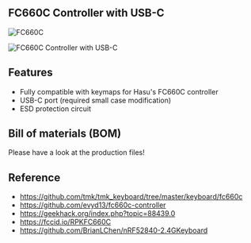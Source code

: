 ## FC660C Controller with USB-C

![FC660C](https://i.imgur.com/H8PtbmV.jpg)

![FC660C Controller with USB-C](https://i.imgur.com/KKluQSl.png)

## Features
- Fully compatible with keymaps for Hasu's FC660C controller
- USB-C port (required small case modification)
- ESD protection circuit

## Bill of materials (BOM)
Please have a look at the production files!

## Reference
- https://github.com/tmk/tmk_keyboard/tree/master/keyboard/fc660c
- https://github.com/evyd13/fc660c-controller
- https://geekhack.org/index.php?topic=88439.0
- https://fccid.io/RPKFC660C
- https://github.com/BrianLChen/nRF52840-2.4GKeyboard
